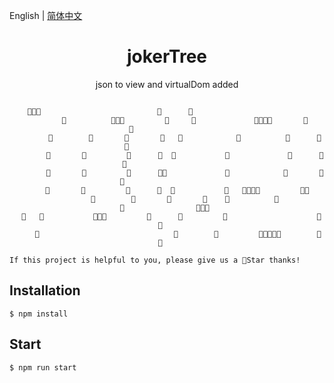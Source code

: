 English | [简体中文](https://github.com/yunying1/jokerTree)

<div align="center"> 
<h1>jokerTree</h1>
<p>json to view and virtualDom added</p>
<!-- 
[![GitHub stars](https://img.shields.io/github/stars/y1ndan/jokerTree?style=flat-square)](https://github.com/y1ndan/jokerTree/stargazers)
[![GitHub forks](https://img.shields.io/github/forks/y1ndan/jokerTree?style=flat-square)](https://github.com/y1ndan/jokerTree/network)
[![GitHub issues](https://img.shields.io/github/issues/y1ndan/jokerTree?style=flat-square)](https://github.com/y1ndan/jokerTree/issues)
[![Docker stars](https://img.shields.io/docker/stars/yindan/jokerTree?style=flat-square)](https://registry.hub.docker.com/r/yindan/jokerTree)
![Docker pulls](https://img.shields.io/docker/pulls/yindan/jokerTree?style=flat-square)
[![PyPI version](https://img.shields.io/pypi/v/jokerTree?style=flat-square)](https://pypi.org/project/jokerTree/#history)
[![PyPI downloads](https://img.shields.io/pypi/dm/jokerTree?style=flat-square)](https://pypi.org/project/jokerTree)
[![QQ Group](https://img.shields.io/badge/chat-130516740-0d86d7?style=flat-square)](https://qm.qq.com/cgi-bin/qm/qr?k=_M9lYFxkYD7yQQR2btyG3pkZWFys_I-l)
[![Discord](https://img.shields.io/badge/chat-discord-0d86d7?style=flat-square)](https://discord.gg/p28845gGfv)
[![Telegram](https://img.shields.io/badge/chat-telegram-0d86d7?style=flat-square)](https://t.me/jokerTree) -->

```

    🤡🤡🤡                          🤡      🤡                                                          
        🤡          🤡🤡🤡         🤡     🤡             🤡🤡🤡🤡       🤡         🤡                
        🤡        🤡       🤡       🤡   🤡            🤡          🤡      🤡     🤡                  
        🤡       🤡         🤡      🤡  🤡           🤡             🤡      🤡   🤡                   
        🤡       🤡         🤡      🤡🤡             🤡            🤡       🤡  🤡                    
        🤡       🤡         🤡      🤡  🤡           🤡   🤡🤡🤡🤡         🤡🤡                      
        🤡        🤡       🤡       🤡    🤡          🤡                     🤡                🤡🤡🤡 
  🤡   🤡           🤡🤡🤡         🤡      🤡         🤡                    🤡                   🤡   
     🤡                              🤡        🤡         🤡🤡🤡🤡🤡        🤡                   🤡   

```

</div>

`If this project is helpful to you, please give us a 🤡Star thanks!`

## Installation
```
$ npm install
```

## Start
```
$ npm run start
```


